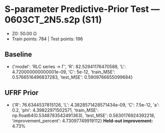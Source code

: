 # S-parameter Predictive-Prior Test — 0603CT_2N5.s2p (S11)
- Z0: 50.00 Ω
- Train points: 784  |  Test points: 196

## Baseline
- {'model': 'RLC series -> Γ', 'R': 82.52941176470588, 'L': 4.720000000000001e-09, 'C': 5e-12, 'train_MSE': 0.5766516496837283, 'test_MSE': 0.5909766655099684}

## UFRF Prior
- {'R': 76.6344537815126, 'L': 4.3828571428571434e-09, 'C': 7.5e-12, 'a': 0.2, 'phi': 4.39822971502571, 'train_MSE': np.float64(0.5348783542491363), 'test_MSE': 0.5630176924392218, 'improvement_percent': 4.73097749919112}
**Held-out improvement:** 4.73%